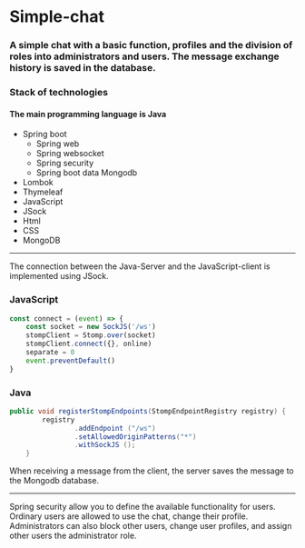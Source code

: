 # Simple-chat
### A simple chat with a basic function, profiles and the division of roles into administrators and users. The message exchange history is saved in the database.


### Stack of technologies
#### The main programming language is Java

+ Spring boot
  + Spring web
  + Spring websocket
  + Spring security
  + Spring boot data Mongodb
+ Lombok
+ Thymeleaf
+ JavaScript
+ JSock
+ Html
+ CSS
+ MongoDB

___

The connection between the Java-Server and the JavaScript-client is implemented using JSock.

### JavaScript
``` JavaScript
const connect = (event) => {
    const socket = new SockJS('/ws')
    stompClient = Stomp.over(socket)
    stompClient.connect({}, online)
    separate = 0
    event.preventDefault()
}
```
### Java
``` Java
public void registerStompEndpoints(StompEndpointRegistry registry) {
        registry
                .addEndpoint ("/ws")
                .setAllowedOriginPatterns("*")
                .withSockJS ();
    }
```

When receiving a message from the client, the server saves the message to the Mongodb database.
___

Spring security allow you to define the available functionality for users. Ordinary users are allowed to use the chat, change their profile. Administrators can also block other users, change user profiles, and assign other users the administrator role.
